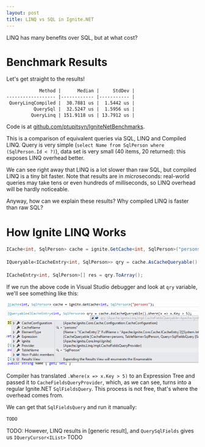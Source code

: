 ```yaml
---
layout: post
title: LINQ vs SQL in Ignite.NET
---
```


LINQ has many benefits over SQL, but at what cost?

# Benchmark Results

Let's get straight to the results!

```
            Method |      Median |     StdDev |
------------------ |------------ |----------- |
 QueryLinqCompiled |  30.7881 us |  1.5442 us |
          QuerySql |  32.5247 us |  1.5956 us |
         QueryLinq | 151.9118 us | 13.7912 us |
```

Code is at [github.com/ptupitsyn/IgniteNetBenchmarks](https://github.com/ptupitsyn/IgniteNetBenchmarks/blob/master/IgniteLinqBenchmark.cs).

This is a comparison of equivalent queries via SQL, LINQ and Compiled LINQ.
Query is very simple (`select Name from SqlPerson where (SqlPerson.Id < ?)`), data set is very small (40 items, 20 returned): this exposes LINQ overhead better.

We can see right away that LINQ is a lot slower than raw SQL, but compiled LINQ is a tiny bit faster.
Note that results are in *micro*seconds: real-world queries may take tens or even hundreds of *milli*seconds, so LINQ overhead will be hardly noticeable.

Anyway, how can we explain these results? Why compiled LINQ is faster than raw SQL?

# How Ignite LINQ Works

```cs
ICache<int, SqlPerson> cache = ignite.GetCache<int, SqlPerson>("persons");

IQueryable<ICacheEntry<int, SqlPerson>> qry = cache.AsCacheQueryable().Where(x => x.Key > 5);

ICacheEntry<int, SqlPerson>[] res = qry.ToArray();
```

If we run the above code in Visual Studio debugger and look at `qry` variable, we'll see something like this:

![ICacheQueryable Debug View](../images/Linq-vs-Sql/ICacheQueryable-debug.png)

Compiler has translated `.Where(x => x.Key > 5)` to an Expression Tree and passed it to `CacheFieldsQueryProvider`,
which, as we can see, turns into a regular Ignite.NET `SqlFieldsQuery`. This process is not free, that's where the overhead comes from.

We can get that `SqlFieldsQuery` and run it manually:

```cs
TODO
```

TODO: However, LINQ results in [generic result], and `QuerySqlFields` gives us `IQueryCursor<IList>` TODO